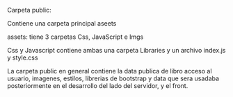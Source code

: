 Carpeta public:

Contiene una carpeta principal aseets

assets: tiene 3 carpetas Css, JavaScript e Imgs 

Css y Javascript contiene ambas una carpeta Libraries y un archivo index.js y style.css 

La carpeta public en general contiene la data publica de libro acceso al usuario, imagenes, estilos, librerias de bootstrap y data que sera usadaba posteriormente en el desarrollo del lado del servidor, y el front.